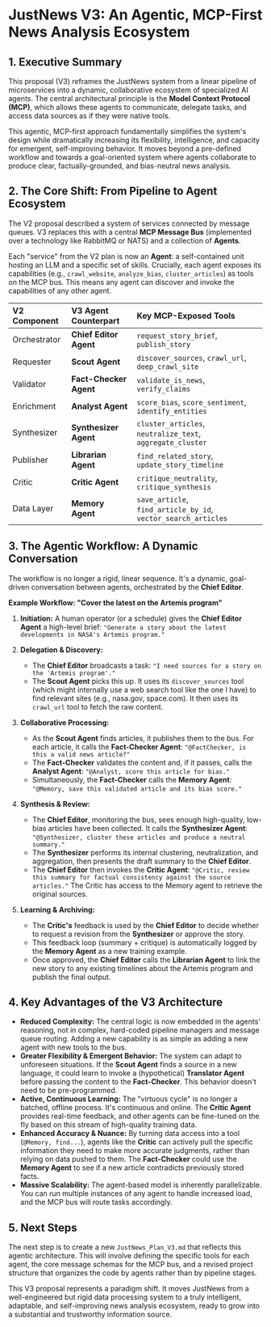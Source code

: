 # JustNews V3: An Agentic, MCP-First News Analysis Ecosystem

## 1. Executive Summary

This proposal (V3) reframes the JustNews system from a linear pipeline of microservices into a dynamic, collaborative ecosystem of specialized AI agents. The central architectural principle is the **Model Context Protocol (MCP)**, which allows these agents to communicate, delegate tasks, and access data sources as if they were native tools.

This agentic, MCP-first approach fundamentally simplifies the system's design while dramatically increasing its flexibility, intelligence, and capacity for emergent, self-improving behavior. It moves beyond a pre-defined workflow and towards a goal-oriented system where agents collaborate to produce clear, factually-grounded, and bias-neutral news analysis.

## 2. The Core Shift: From Pipeline to Agent Ecosystem

The V2 proposal described a system of services connected by message queues. V3 replaces this with a central **MCP Message Bus** (implemented over a technology like RabbitMQ or NATS) and a collection of **Agents**.

Each "service" from the V2 plan is now an **Agent**: a self-contained unit hosting an LLM and a specific set of skills. Crucially, each agent exposes its capabilities (e.g., `crawl_website`, `analyze_bias`, `cluster_articles`) as tools on the MCP bus. This means any agent can discover and invoke the capabilities of any other agent.

| V2 Component | V3 Agent Counterpart | Key MCP-Exposed Tools |
| :--- | :--- | :--- |
| Orchestrator | **Chief Editor Agent** | `request_story_brief`, `publish_story` |
| Requester | **Scout Agent** | `discover_sources`, `crawl_url`, `deep_crawl_site` |
| Validator | **Fact-Checker Agent** | `validate_is_news`, `verify_claims` |
| Enrichment | **Analyst Agent** | `score_bias`, `score_sentiment`, `identify_entities` |
| Synthesizer | **Synthesizer Agent** | `cluster_articles`, `neutralize_text`, `aggregate_cluster` |
| Publisher | **Librarian Agent** | `find_related_story`, `update_story_timeline` |
| Critic | **Critic Agent** | `critique_neutrality`, `critique_synthesis` |
| Data Layer | **Memory Agent** | `save_article`, `find_article_by_id`, `vector_search_articles` |

## 3. The Agentic Workflow: A Dynamic Conversation

The workflow is no longer a rigid, linear sequence. It's a dynamic, goal-driven conversation between agents, orchestrated by the **Chief Editor**.

**Example Workflow: "Cover the latest on the Artemis program"**

1.  **Initiation:** A human operator (or a schedule) gives the **Chief Editor Agent** a high-level brief: `"Generate a story about the latest developments in NASA's Artemis program."`

2.  **Delegation & Discovery:**
    *   The **Chief Editor** broadcasts a task: `"I need sources for a story on the 'Artemis program'."`
    *   The **Scout Agent** picks this up. It uses its `discover_sources` tool (which might internally use a web search tool like the one I have) to find relevant sites (e.g., nasa.gov, space.com). It then uses its `crawl_url` tool to fetch the raw content.

3.  **Collaborative Processing:**
    *   As the **Scout Agent** finds articles, it publishes them to the bus. For each article, it calls the **Fact-Checker Agent**: `"@FactChecker, is this a valid news article?"`
    *   The **Fact-Checker** validates the content and, if it passes, calls the **Analyst Agent**: `"@Analyst, score this article for bias."`
    *   Simultaneously, the **Fact-Checker** calls the **Memory Agent**: `"@Memory, save this validated article and its bias score."`

4.  **Synthesis & Review:**
    *   The **Chief Editor**, monitoring the bus, sees enough high-quality, low-bias articles have been collected. It calls the **Synthesizer Agent**: `"@Synthesizer, cluster these articles and produce a neutral summary."`
    *   The **Synthesizer** performs its internal clustering, neutralization, and aggregation, then presents the draft summary to the **Chief Editor**.
    *   The **Chief Editor** then invokes the **Critic Agent**: `"@Critic, review this summary for factual consistency against the source articles."` The Critic has access to the Memory agent to retrieve the original sources.

5.  **Learning & Archiving:**
    *   The **Critic's** feedback is used by the **Chief Editor** to decide whether to request a revision from the **Synthesizer** or approve the story.
    *   This feedback loop (summary + critique) is automatically logged by the **Memory Agent** as a new training example.
    *   Once approved, the **Chief Editor** calls the **Librarian Agent** to link the new story to any existing timelines about the Artemis program and publish the final output.

## 4. Key Advantages of the V3 Architecture

*   **Reduced Complexity:** The central logic is now embedded in the agents' reasoning, not in complex, hard-coded pipeline managers and message queue routing. Adding a new capability is as simple as adding a new agent with new tools to the bus.
*   **Greater Flexibility & Emergent Behavior:** The system can adapt to unforeseen situations. If the **Scout Agent** finds a source in a new language, it could learn to invoke a (hypothetical) **Translator Agent** before passing the content to the **Fact-Checker**. This behavior doesn't need to be pre-programmed.
*   **Active, Continuous Learning:** The "virtuous cycle" is no longer a batched, offline process. It's continuous and online. The **Critic Agent** provides real-time feedback, and other agents can be fine-tuned on the fly based on this stream of high-quality training data.
*   **Enhanced Accuracy & Nuance:** By turning data access into a tool (`@Memory, find...`), agents like the **Critic** can actively pull the specific information they need to make more accurate judgments, rather than relying on data pushed to them. The **Fact-Checker** could use the **Memory Agent** to see if a new article contradicts previously stored facts.
*   **Massive Scalability:** The agent-based model is inherently parallelizable. You can run multiple instances of any agent to handle increased load, and the MCP bus will route tasks accordingly.

## 5. Next Steps

The next step is to create a new `JustNews_Plan_V3.md` that reflects this agentic architecture. This will involve defining the specific tools for each agent, the core message schemas for the MCP bus, and a revised project structure that organizes the code by agents rather than by pipeline stages.

This V3 proposal represents a paradigm shift. It moves JustNews from a well-engineered but rigid data processing system to a truly intelligent, adaptable, and self-improving news analysis ecosystem, ready to grow into a substantial and trustworthy information source.
